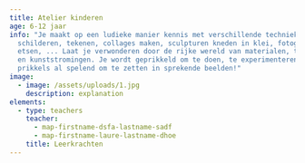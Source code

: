 ```yaml
---
title: Atelier kinderen
age: 6-12 jaar
info: "Je maakt op een ludieke manier kennis met verschillende technieken:
  schilderen, tekenen, collages maken, sculpturen kneden in klei, fotograferen,
  etsen, ... Laat je verwonderen door de rijke wereld van materialen, technieken
  en kunststromingen. Je wordt geprikkeld om te doen, te experimenteren en
  prikkels al spelend om te zetten in sprekende beelden!"
image:
  - image: /assets/uploads/1.jpg
    description: explanation
elements:
  - type: teachers
    teacher:
      - map-firstname-dsfa-lastname-sadf
      - map-firstname-laure-lastname-dhoe
    title: Leerkrachten
---
```


